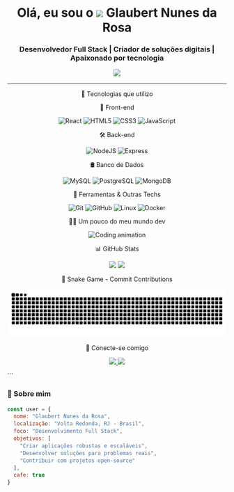 <h1 align="center">Olá, eu sou o <img src="https://media.giphy.com/media/hvRJCLFzcasrR4ia7z/giphy.gif" width="35px"> Glaubert Nunes da Rosa</h1>

<h3 align="center">Desenvolvedor Full Stack | Criador de soluções digitais | Apaixonado por tecnologia</h3>

<p align="center">
 <img src="https://readme-typing-svg.herokuapp.com?font=Fira+Code&weight=500&size=24&pause=1000&center=true&vCenter=true&width=700&lines=Desenvolvedor+Full+Stack;Front-end+%2B+Back-end+%2B+Banco+de+Dados;Apaixonado+por+Clean+Code+e+UX;Vamos+construir+juntos%3F" />

</p>

---
<p align="center">🧠 Tecnologias que utilizo
<p align="center">🎨 Front-end
<p align="center"> <img src="https://cdn.jsdelivr.net/gh/devicons/devicon/icons/react/react-original.svg" height="40" alt="React"/> <img src="https://cdn.jsdelivr.net/gh/devicons/devicon/icons/html5/html5-original.svg" height="40" alt="HTML5"/> <img src="https://cdn.jsdelivr.net/gh/devicons/devicon/icons/css3/css3-original.svg" height="40" alt="CSS3"/> <img src="https://cdn.jsdelivr.net/gh/devicons/devicon/icons/javascript/javascript-original.svg" height="40" alt="JavaScript"/> </p>
<p align="center">🛠️ Back-end
<p align="center"> <img src="https://cdn.jsdelivr.net/gh/devicons/devicon/icons/nodejs/nodejs-original.svg" height="40" alt="NodeJS"/> <img src="https://cdn.jsdelivr.net/gh/devicons/devicon/icons/express/express-original.svg" height="40" alt="Express"/> </p>
<p align="center">🛢️ Banco de Dados
<p align="center"> <img src="https://cdn.jsdelivr.net/gh/devicons/devicon/icons/mysql/mysql-original.svg" height="40" alt="MySQL"/> <img src="https://cdn.jsdelivr.net/gh/devicons/devicon/icons/postgresql/postgresql-original.svg" height="40" alt="PostgreSQL"/> <img src="https://cdn.jsdelivr.net/gh/devicons/devicon/icons/mongodb/mongodb-original.svg" height="40" alt="MongoDB"/> </p>
<p align="center">🧰 Ferramentas & Outras Techs
<p align="center"> <img src="https://cdn.jsdelivr.net/gh/devicons/devicon/icons/git/git-original.svg" height="40" alt="Git"/> <img src="https://cdn.jsdelivr.net/gh/devicons/devicon/icons/github/github-original.svg" height="40" alt="GitHub"/> <img src="https://cdn.jsdelivr.net/gh/devicons/devicon/icons/linux/linux-original.svg" height="40" alt="Linux"/> <img src="https://cdn.jsdelivr.net/gh/devicons/devicon/icons/docker/docker-original.svg" height="40" alt="Docker"/> </p>
<p align="center">👨‍💻 Um pouco do meu mundo dev
<div align="center"> <img src="https://media.giphy.com/media/qgQUggAC3Pfv687qPC/giphy.gif" width="400" alt="Coding animation"/> </div>
<p align="center">📊 GitHub Stats
<p align="center"> <img width="48%" src="https://github-readme-stats.vercel.app/api?username=Glaubert01&show_icons=true&theme=tokyonight" /> <img width="48%" src="https://github-readme-stats.vercel.app/api/top-langs/?username=Glaubert01&layout=compact&theme=tokyonight" /> </p>
<p align="center">🐍 Snake Game - Commit Contributions
<p align="center"> <img src="https://github.com/Glaubert01/Glaubert01/blob/main/dist/github-contribution-grid-snake.svg" alt="snake gif" /> </p>
<p align="center">🤝 Conecte-se comigo
<p align="center"> <a href="https://www.linkedin.com/in/glaubert-nunes/" target="_blank"> <img src="https://img.shields.io/badge/-LinkedIn-%230077B5?style=for-the-badge&logo=linkedin&logoColor=white" /> </a> <a href="mailto:glaubert@outlook.com"> <img src="https://img.shields.io/badge/-Email-%23333?style=for-the-badge&logo=gmail&logoColor=white" /> </a> </p> ```

### 🚀 Sobre mim

```js
const user = {
  nome: "Glaubert Nunes da Rosa",
  localização: "Volta Redonda, RJ - Brasil",
  foco: "Desenvolvimento Full Stack",
  objetivos: [
    "Criar aplicações robustas e escaláveis",
    "Desenvolver soluções para problemas reais",
    "Contribuir com projetos open-source"
  ],
  cafe: true
}

